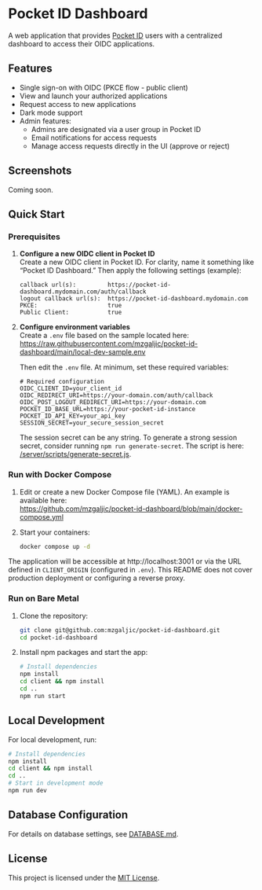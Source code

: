 # Pocket ID Dashboard

A web application that provides [Pocket ID](https://github.com/pocket-id/pocket-id) users with a centralized dashboard to access their OIDC applications.

## Features

- Single sign-on with OIDC (PKCE flow - public client)
- View and launch your authorized applications
- Request access to new applications
- Dark mode support
- Admin features:
  - Admins are designated via a user group in Pocket ID
  - Email notifications for access requests
  - Manage access requests directly in the UI (approve or reject)

## Screenshots

Coming soon.

## Quick Start

### Prerequisites

1. **Configure a new OIDC client in Pocket ID**  
   Create a new OIDC client in Pocket ID. For clarity, name it something like “Pocket ID Dashboard.” Then apply the following settings (example):

   ```
   callback url(s):         https://pocket-id-dashboard.mydomain.com/auth/callback
   logout callback url(s):  https://pocket-id-dashboard.mydomain.com
   PKCE:                    true
   Public Client:           true
   ```

2. **Configure environment variables**  
   Create a `.env` file based on the sample located here:  
   https://raw.githubusercontent.com/mzgaljic/pocket-id-dashboard/main/local-dev-sample.env

   Then edit the `.env` file. At minimum, set these required variables:
   ```
   # Required configuration
   OIDC_CLIENT_ID=your_client_id
   OIDC_REDIRECT_URI=https://your-domain.com/auth/callback
   OIDC_POST_LOGOUT_REDIRECT_URI=https://your-domain.com
   POCKET_ID_BASE_URL=https://your-pocket-id-instance
   POCKET_ID_API_KEY=your_api_key
   SESSION_SECRET=your_secure_session_secret 
   ```
   The session secret can be any string. To generate a strong session secret, consider running `npm run generate-secret`. The script is here: [/server/scripts/generate-secret.js](https://github.com/mzgaljic/pocket-id-dashboard/blob/main/server/scripts/generate-secret.js).

### Run with Docker Compose

1. Edit or create a new Docker Compose file (YAML). An example is available here:  
   https://github.com/mzgaljic/pocket-id-dashboard/blob/main/docker-compose.yml

2. Start your containers:
   ```bash
   docker compose up -d
   ```

The application will be accessible at http://localhost:3001 or via the URL defined in `CLIENT_ORIGIN` (configured in `.env`). This README does not cover production deployment or configuring a reverse proxy.

### Run on Bare Metal

1. Clone the repository:
   ```bash
   git clone git@github.com:mzgaljic/pocket-id-dashboard.git
   cd pocket-id-dashboard
   ```
2. Install npm packages and start the app:
   ```bash
   # Install dependencies
   npm install
   cd client && npm install
   cd ..
   npm run start
   ```

## Local Development

For local development, run:
```bash
# Install dependencies
npm install
cd client && npm install
cd ..
# Start in development mode
npm run dev
```

## Database Configuration

For details on database settings, see [DATABASE.md](DATABASE.md).

## License

This project is licensed under the [MIT License](LICENSE).